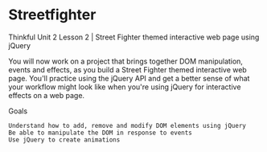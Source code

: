 # Streetfighter
Thinkful Unit 2 Lesson 2 | Street Fighter themed interactive web page using jQuery

You will now work on a project that brings together DOM manipulation, events and effects, as you build a Street Fighter themed interactive web page.
You'll practice using the jQuery API and get a better sense of what your workflow might look like when you're using jQuery for interactive effects on a web page.

Goals

    Understand how to add, remove and modify DOM elements using jQuery
    Be able to manipulate the DOM in response to events
    Use jQuery to create animations
